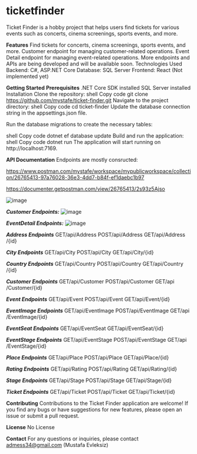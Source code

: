 # ticketfinder

Ticket Finder is a hobby project that helps users find tickets for various events such as concerts, cinema screenings, sports events, and more.

**Features**
Find tickets for concerts, cinema screenings, sports events, and more.
Customer endpoint for managing customer-related operations.
Event Detail endpoint for managing event-related operations.
More endpoints and APIs are being developed and will be available soon.
Technologies Used
Backend: C#, ASP.NET Core
Database: SQL Server
Frontend: React (Not implemented yet)

**Getting Started**
**Prerequisites**
.NET Core SDK installed
SQL Server installed
Installation
Clone the repository:
shell
Copy code
git clone https://github.com/mystafe/ticket-finder.git
Navigate to the project directory:
shell
Copy code
cd ticket-finder
Update the database connection string in the appsettings.json file.

Run the database migrations to create the necessary tables:

shell
Copy code
dotnet ef database update
Build and run the application:
shell
Copy code
dotnet run
The application will start running on http://localhost:7169.

**API Documentation**
Endpoints are mostly consructed:

https://www.postman.com/mystafe/workspace/mypublicworkspace/collection/26765413-97a76028-36e3-4dd7-b84f-ef1daebc1b97

https://documenter.getpostman.com/view/26765413/2s93z5Ajso

![image](https://github.com/mystafe/ticketfinder/assets/75567558/dedd738f-5aa3-4c27-af0a-8048302a86ab)

**_Customer Endpoints:_**
![image](https://github.com/mystafe/ticketfinder/assets/75567558/ddd1ff7c-6a44-4c38-9f6b-a26dfba8629a)

**_EventDetail Endpoints:_**
![image](https://github.com/mystafe/ticketfinder/assets/75567558/ab55f744-d985-49f0-b34d-02365ece85f2)

**_Address Endpoints_**
GET​/api​/Address
POST​/api​/Address
GET​/api​/Address​/{id}

**_City Endpoints_**
GET​/api​/City
POST​/api​/City
GET​/api​/City​/{id}

**_Country Endpoints_**
GET​/api​/Country
POST​/api​/Country
GET​/api​/Country​/{id}

**_Customer Endpoints_**
GET​/api​/Customer
POST​/api​/Customer
GET​/api​/Customer​/{id}

**_Event Endpoints_**
GET​/api​/Event
POST​/api​/Event
GET​/api​/Event​/{id}

**_EventImage Endpoints_**
GET​/api​/EventImage
POST​/api​/EventImage
GET​/api​/EventImage​/{id}

**_EventSeat Endpoints_**
GET​/api​/EventSeat
GET​/api​/EventSeat​/{id}

**_EventStage Endpoints_**
GET​/api​/EventStage
POST​/api​/EventStage
GET​/api​/EventStage​/{id}

**_Place Endpoints_**
GET​/api​/Place
POST​/api​/Place
GET​/api​/Place​/{id}

**_Rating Endpoints_**
GET​/api​/Rating
POST​/api​/Rating
GET​/api​/Rating​/{id}

**_Stage Endpoints_**
GET​/api​/Stage
POST​/api​/Stage
GET​/api​/Stage​/{id}

**_Ticket Endpoints_**
GET​/api​/Ticket
POST​/api​/Ticket
GET​/api​/Ticket​/{id}


**Contributing**
Contributions to the Ticket Finder application are welcome! If you find any bugs or have suggestions for new features, please open an issue or submit a pull request.

**License**
No License

**Contact**
For any questions or inquiries, please contact admess34@gmail.com (Mustafa Evleksiz)
